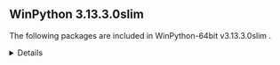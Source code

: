 ## WinPython 3.13.3.0slim

The following packages are included in WinPython-64bit v3.13.3.0slim .

<details>

### Tools

Name | Version | Description
-----|---------|------------
[Pandoc](https://pandoc.org) | 3.1.9 | an universal document converter

### Python packages

Name | Version | Description
-----|---------|------------
[Python](http://www.python.org/) | 3.13.3 | Python programming language with standard library
[absl-py](https://pypi.org/project/absl-py) | 2.0.0 | 
[adbc-driver-manager](https://pypi.org/project/adbc-driver-manager) | 1.3.0 | 
[aiofiles](https://pypi.org/project/aiofiles) | 23.2.1 | 
[aiohappyeyeballs](https://pypi.org/project/aiohappyeyeballs) | 2.4.4 | 
[aiohttp](https://pypi.org/project/aiohttp) | 3.11.11 | 
[aiosignal](https://pypi.org/project/aiosignal) | 1.3.1 | 
[aiosqlite](https://pypi.org/project/aiosqlite) | 0.20.0 | 
[alabaster](https://pypi.org/project/alabaster) | 0.7.16 | 
[alembic](https://pypi.org/project/alembic) | 1.15.1 | 
[altair](https://pypi.org/project/altair) | 5.5.0 | 
[aniso8601](https://pypi.org/project/aniso8601) | 9.0.1 | 
[annotated-types](https://pypi.org/project/annotated-types) | 0.6.0 | 
[ansicolors](https://pypi.org/project/ansicolors) | 1.1.8 | 
[anthropic](https://pypi.org/project/anthropic) | 0.49.0 | 
[anyio](https://pypi.org/project/anyio) | 4.8.0 | 
[anywidget](https://pypi.org/project/anywidget) | 0.9.12 | 
[appdirs](https://pypi.org/project/appdirs) | 1.4.4 | 
[argon2-cffi](https://pypi.org/project/argon2-cffi) | 23.1.0 | 
[argon2-cffi-bindings](https://pypi.org/project/argon2-cffi-bindings) | 21.2.0 | 
[array-api-compat](https://pypi.org/project/array-api-compat) | 1.11.1 | 
[arrow](https://pypi.org/project/arrow) | 1.3.0 | 
[asgi-csrf](https://pypi.org/project/asgi-csrf) | 0.9 | 
[asgiref](https://pypi.org/project/asgiref) | 3.8.1 | 
[asn1crypto](https://pypi.org/project/asn1crypto) | 1.5.1 | 
[asteval](https://pypi.org/project/asteval) | 0.9.31 | 
[astroid](https://pypi.org/project/astroid) | 3.1.0 | 
[astropy](https://pypi.org/project/astropy) | 6.1.6 | 
[astropy-iers-data](https://pypi.org/project/astropy-iers-data) | 0.2024.12.23.0.33.24 | 
[asttokens](https://pypi.org/project/asttokens) | 2.4.1 | 
[async-lru](https://pypi.org/project/async-lru) | 2.0.4 | 
[asyncssh](https://pypi.org/project/asyncssh) | 2.20.0 | 
[atomicwrites](https://pypi.org/project/atomicwrites) | 1.4.0 | 
[attrs](https://pypi.org/project/attrs) | 23.2.0 | 
[autopep8](https://pypi.org/project/autopep8) | 2.0.4 | 
[azure-core](https://pypi.org/project/azure-core) | 1.32.0 | 
[azure-cosmos](https://pypi.org/project/azure-cosmos) | 4.9.0 | 
[azure-identity](https://pypi.org/project/azure-identity) | 1.21.0 | 
[babel](https://pypi.org/project/babel) | 2.16.0 | 
[baresql](https://pypi.org/project/baresql) | 1.0.0 | 
[beautifulsoup4](https://pypi.org/project/beautifulsoup4) | 4.12.2 | 
[binaryornot](https://pypi.org/project/binaryornot) | 0.4.4 | 
[black](https://pypi.org/project/black) | 25.1.0 | 
[bleach](https://pypi.org/project/bleach) | 6.1.0 | 
[blinker](https://pypi.org/project/blinker) | 1.9.0 | 
[bokeh](https://pypi.org/project/bokeh) | 3.7.2 | 
[branca](https://pypi.org/project/branca) | 0.8.0 | 
[brotli](https://pypi.org/project/brotli) | 1.1.0 | 
[build](https://pypi.org/project/build) | 1.2.2.post1 | 
[cachetools](https://pypi.org/project/cachetools) | 5.5.2 | 
[certifi](https://pypi.org/project/certifi) | 2025.1.31 | 
[cffi](https://pypi.org/project/cffi) | 1.17.1 | 
[chardet](https://pypi.org/project/chardet) | 5.2.0 | 
[charset-normalizer](https://pypi.org/project/charset-normalizer) | 3.4.0 | 
[clarabel](https://pypi.org/project/clarabel) | 0.10.0 | 
[click](https://pypi.org/project/click) | 8.1.8 | 
[click-default-group](https://pypi.org/project/click-default-group) | 1.2.4 | 
[cloudpickle](https://pypi.org/project/cloudpickle) | 3.1.1 | 
[cohere](https://pypi.org/project/cohere) | 5.13.12 | 
[colorama](https://pypi.org/project/colorama) | 0.4.6 | 
[colorcet](https://pypi.org/project/colorcet) | 3.1.0 | 
[colorlog](https://pypi.org/project/colorlog) | 6.8.2 | 
[comm](https://pypi.org/project/comm) | 0.2.2 | 
[contourpy](https://pypi.org/project/contourpy) | 1.3.1 | 
[cookiecutter](https://pypi.org/project/cookiecutter) | 2.6.0 | 
[cryptography](https://pypi.org/project/cryptography) | 44.0.0 | 
[cvxopt](https://pypi.org/project/cvxopt) | 1.3.2 | 
[cvxpy](https://pypi.org/project/cvxpy) | 1.6.4 | 
[cycler](https://pypi.org/project/cycler) | 0.12.1 | 
[cython](https://pypi.org/project/cython) | 3.0.12 | 
[cytoolz](https://pypi.org/project/cytoolz) | 1.0.1 | 
[dask](https://pypi.org/project/dask) | 2025.3.0 | 
[datasette](https://pypi.org/project/datasette) | 0.65.1 | 
[datasette-graphql](https://pypi.org/project/datasette-graphql) | 2.2 | 
[datashader](https://pypi.org/project/datashader) | 0.17.0 | 
[deap](https://pypi.org/project/deap) | 1.4.2 | 
[debugpy](https://pypi.org/project/debugpy) | 1.8.0 | 
[decorator](https://pypi.org/project/decorator) | 5.1.1 | 
[defusedxml](https://pypi.org/project/defusedxml) | 0.7.1 | 
[deprecated](https://pypi.org/project/deprecated) | 1.2.14 | 
[diff-match-patch](https://pypi.org/project/diff-match-patch) | 20241021 | 
[dill](https://pypi.org/project/dill) | 0.3.9 | 
[distributed](https://pypi.org/project/distributed) | 2025.3.0 | 
[distro](https://pypi.org/project/distro) | 1.8.0 | 
[django](https://pypi.org/project/django) | 5.0.7 | 
[dnspython](https://pypi.org/project/dnspython) | 2.6.1 | 
[docstring-to-markdown](https://pypi.org/project/docstring-to-markdown) | 0.15 | 
[docutils](https://pypi.org/project/docutils) | 0.21.2 | 
[duckdb](https://pypi.org/project/duckdb) | 1.2.2 | 
[entrypoints](https://pypi.org/project/entrypoints) | 0.4 | 
[et-xmlfile](https://pypi.org/project/et-xmlfile) | 1.1.0 | 
[eval-type-backport](https://pypi.org/project/eval-type-backport) | 0.2.2 | 
[executing](https://pypi.org/project/executing) | 2.2.0 | 
[faker](https://pypi.org/project/faker) | 36.1.1 | 
[fast-histogram](https://pypi.org/project/fast-histogram) | 0.14 | 
[fastapi](https://pypi.org/project/fastapi) | 0.115.8 | 
[fastavro](https://pypi.org/project/fastavro) | 1.10.0 | 
[fastjsonschema](https://pypi.org/project/fastjsonschema) | 2.18.0 | 
[filelock](https://pypi.org/project/filelock) | 3.17.0 | 
[flake8](https://pypi.org/project/flake8) | 7.1.1 | 
[flask](https://pypi.org/project/flask) | 3.1.0 | 
[flexcache](https://pypi.org/project/flexcache) | 0.3 | 
[flexparser](https://pypi.org/project/flexparser) | 0.4 | 
[flit](https://pypi.org/project/flit) | 3.10.1 | 
[flit-core](https://pypi.org/project/flit-core) | 3.10.1 | 
[folium](https://pypi.org/project/folium) | 0.19.5 | 
[fonttools](https://pypi.org/project/fonttools) | 4.55.3 | 
[fqdn](https://pypi.org/project/fqdn) | 1.5.1 | 
[frozenlist](https://pypi.org/project/frozenlist) | 1.5.0 | 
[fsspec](https://pypi.org/project/fsspec) | 2024.6.1 | 
[fuzzywuzzy](https://pypi.org/project/fuzzywuzzy) | 0.18.0 | 
[geographiclib](https://pypi.org/project/geographiclib) | 2.0 | 
[geopandas](https://pypi.org/project/geopandas) | 1.0.1 | 
[geopy](https://pypi.org/project/geopy) | 2.4.1 | 
[gitdb](https://pypi.org/project/gitdb) | 4.0.10 | 
[gitpython](https://pypi.org/project/gitpython) | 3.1.32 | 
[google-auth](https://pypi.org/project/google-auth) | 2.37.0 | 
[graphene](https://pypi.org/project/graphene) | 3.3 | 
[graphql-core](https://pypi.org/project/graphql-core) | 3.2.3 | 
[graphql-relay](https://pypi.org/project/graphql-relay) | 3.2.0 | 
[greenlet](https://pypi.org/project/greenlet) | 3.1.1 | 
[griffe](https://pypi.org/project/griffe) | 1.5.5 | 
[groq](https://pypi.org/project/groq) | 0.13.1 | 
[guidata](https://pypi.org/project/guidata) | 3.7.1 | 
[h11](https://pypi.org/project/h11) | 0.14.0 | 
[h2](https://pypi.org/project/h2) | 4.1.0 | 
[h5py](https://pypi.org/project/h5py) | 3.12.1 | 
[hatchling](https://pypi.org/project/hatchling) | 1.27.0 | 
[holoviews](https://pypi.org/project/holoviews) | 1.20.2 | 
[hpack](https://pypi.org/project/hpack) | 4.1.0 | 
[html5lib](https://pypi.org/project/html5lib) | 1.1 | 
[httpcore](https://pypi.org/project/httpcore) | 1.0.5 | 
[httpie](https://pypi.org/project/httpie) | 3.2.4 | 
[httpx](https://pypi.org/project/httpx) | 0.27.2 | 
[httpx-sse](https://pypi.org/project/httpx-sse) | 0.4.0 | 
[huggingface-hub](https://pypi.org/project/huggingface-hub) | 0.29.3 | 
[hupper](https://pypi.org/project/hupper) | 1.12 | 
[hvplot](https://pypi.org/project/hvplot) | 0.11.2 | 
[hypercorn](https://pypi.org/project/hypercorn) | 0.17.3 | 
[hyperframe](https://pypi.org/project/hyperframe) | 6.1.0 | 
[hypothesis](https://pypi.org/project/hypothesis) | 6.130.4 | 
[id](https://pypi.org/project/id) | 1.5.0 | 
[idna](https://pypi.org/project/idna) | 3.10 | 
[imageio](https://pypi.org/project/imageio) | 2.37.0 | 
[imagesize](https://pypi.org/project/imagesize) | 1.4.1 | 
[imbalanced-learn](https://pypi.org/project/imbalanced-learn) | 0.13.0 | 
[importlib-metadata](https://pypi.org/project/importlib-metadata) | 8.6.1 | 
[inflection](https://pypi.org/project/inflection) | 0.5.1 | 
[iniconfig](https://pypi.org/project/iniconfig) | 2.0.0 | 
[intervaltree](https://pypi.org/project/intervaltree) | 3.0.2 | 
[ipycanvas](https://pypi.org/project/ipycanvas) | 0.13.3 | 
[ipykernel](https://pypi.org/project/ipykernel) | 6.29.5 | 
[ipyleaflet](https://pypi.org/project/ipyleaflet) | 0.19.2 | 
[ipympl](https://pypi.org/project/ipympl) | 0.9.7 | 
[ipython](https://pypi.org/project/ipython) | 8.34.0 | 
[ipython-genutils](https://pypi.org/project/ipython-genutils) | 0.2.0 | 
[ipython-sql](https://pypi.org/project/ipython-sql) | 0.5.0 | 
[ipywidgets](https://pypi.org/project/ipywidgets) | 8.1.6 | 
[isoduration](https://pypi.org/project/isoduration) | 20.11.0 | 
[isort](https://pypi.org/project/isort) | 5.13.2 | 
[itsdangerous](https://pypi.org/project/itsdangerous) | 2.2.0 | 
[janus](https://pypi.org/project/janus) | 2.0.0 | 
[jaraco-classes](https://pypi.org/project/jaraco-classes) | 3.4.0 | 
[jaraco-context](https://pypi.org/project/jaraco-context) | 6.0.1 | 
[jaraco-functools](https://pypi.org/project/jaraco-functools) | 4.1.0 | 
[jedi](https://pypi.org/project/jedi) | 0.19.2 | 
[jellyfish](https://pypi.org/project/jellyfish) | 1.1.3 | 
[jinja2](https://pypi.org/project/jinja2) | 3.1.2 | 
[jiter](https://pypi.org/project/jiter) | 0.8.2 | 
[joblib](https://pypi.org/project/joblib) | 1.4.2 | 
[json5](https://pypi.org/project/json5) | 0.9.14 | 
[jsonpatch](https://pypi.org/project/jsonpatch) | 1.33 | 
[jsonpath-python](https://pypi.org/project/jsonpath-python) | 1.0.6 | 
[jsonpointer](https://pypi.org/project/jsonpointer) | 2.4 | 
[jsonschema](https://pypi.org/project/jsonschema) | 4.19.2 | 
[jsonschema-specifications](https://pypi.org/project/jsonschema-specifications) | 2023.12.1 | 
[julia](https://pypi.org/project/julia) | 0.6.2 | 
[jupyter](https://pypi.org/project/jupyter) | 1.1.1 | 
[jupyter-bokeh](https://pypi.org/project/jupyter-bokeh) | 4.0.5 | 
[jupyter-client](https://pypi.org/project/jupyter-client) | 8.6.3 | 
[jupyter-console](https://pypi.org/project/jupyter-console) | 6.6.3 | 
[jupyter-core](https://pypi.org/project/jupyter-core) | 5.7.2 | 
[jupyter-events](https://pypi.org/project/jupyter-events) | 0.12.0 | 
[jupyter-leaflet](https://pypi.org/project/jupyter-leaflet) | 0.19.2 | 
[jupyter-lsp](https://pypi.org/project/jupyter-lsp) | 2.2.5 | 
[jupyter-server](https://pypi.org/project/jupyter-server) | 2.14.2 | 
[jupyter-server-terminals](https://pypi.org/project/jupyter-server-terminals) | 0.5.3 | 
[jupyterlab](https://pypi.org/project/jupyterlab) | 4.4.1 | 
[jupyterlab-pygments](https://pypi.org/project/jupyterlab-pygments) | 0.3.0 | 
[jupyterlab-server](https://pypi.org/project/jupyterlab-server) | 2.27.3 | 
[jupyterlab-widgets](https://pypi.org/project/jupyterlab-widgets) | 3.0.14 | 
[keras](https://pypi.org/project/keras) | 3.9.2 | 
[keyring](https://pypi.org/project/keyring) | 25.6.0 | 
[kiwisolver](https://pypi.org/project/kiwisolver) | 1.4.8 | 
[langchain](https://pypi.org/project/langchain) | 0.3.23 | 
[langchain-core](https://pypi.org/project/langchain-core) | 0.3.51 | 
[langchain-text-splitters](https://pypi.org/project/langchain-text-splitters) | 0.3.8 | 
[langsmith](https://pypi.org/project/langsmith) | 0.3.24 | 
[lazy-loader](https://pypi.org/project/lazy-loader) | 0.4 | 
[linkify-it-py](https://pypi.org/project/linkify-it-py) | 2.0.2 | 
[llvmlite](https://pypi.org/project/llvmlite) | 0.44.0 | 
[lmfit](https://pypi.org/project/lmfit) | 1.3.1 | 
[locket](https://pypi.org/project/locket) | 1.0.0 | 
[logfire-api](https://pypi.org/project/logfire-api) | 3.5.3 | 
[lxml](https://pypi.org/project/lxml) | 5.3.0 | 
[mako](https://pypi.org/project/mako) | 1.3.5 | 
[markdown](https://pypi.org/project/markdown) | 3.7 | 
[markdown-it-py](https://pypi.org/project/markdown-it-py) | 2.2.0 | 
[markupsafe](https://pypi.org/project/markupsafe) | 3.0.2 | 
[matplotlib](https://pypi.org/project/matplotlib) | 3.10.1 | 
[matplotlib-inline](https://pypi.org/project/matplotlib-inline) | 0.1.7 | 
[maturin](https://pypi.org/project/maturin) | 1.8.1 | 
[mccabe](https://pypi.org/project/mccabe) | 0.7.0 | 
[mdit-py-plugins](https://pypi.org/project/mdit-py-plugins) | 0.3.5 | 
[mdurl](https://pypi.org/project/mdurl) | 0.1.2 | 
[mercantile](https://pypi.org/project/mercantile) | 1.2.1 | 
[mergedeep](https://pypi.org/project/mergedeep) | 1.3.4 | 
[missingno](https://pypi.org/project/missingno) | 0.5.1 | 
[mistralai](https://pypi.org/project/mistralai) | 1.2.5 | 
[mistune](https://pypi.org/project/mistune) | 2.0.5 | 
[mizani](https://pypi.org/project/mizani) | 0.11.4 | 
[ml-dtypes](https://pypi.org/project/ml-dtypes) | 0.5.0 | 
[mlxtend](https://pypi.org/project/mlxtend) | 0.23.3 | 
[more-itertools](https://pypi.org/project/more-itertools) | 10.2.0 | 
[mpl-scatter-density](https://pypi.org/project/mpl-scatter-density) | 0.7 | 
[mpld3](https://pypi.org/project/mpld3) | 0.5.8 | 
[mpmath](https://pypi.org/project/mpmath) | 1.3.0 | 
[msal](https://pypi.org/project/msal) | 1.30.0 | 
[msal-extensions](https://pypi.org/project/msal-extensions) | 1.2.0 | 
[msgpack](https://pypi.org/project/msgpack) | 1.1.0 | 
[multidict](https://pypi.org/project/multidict) | 6.1.0 | 
[multipledispatch](https://pypi.org/project/multipledispatch) | 1.0.0 | 
[mypy](https://pypi.org/project/mypy) | 1.15.0 | 
[mypy-extensions](https://pypi.org/project/mypy-extensions) | 1.0.0 | 
[mysql-connector-python](https://pypi.org/project/mysql-connector-python) | 9.2.0 | 
[namex](https://pypi.org/project/namex) | 0.0.8 | 
[narwhals](https://pypi.org/project/narwhals) | 1.30.0 | 
[nbclient](https://pypi.org/project/nbclient) | 0.10.0 | 
[nbconvert](https://pypi.org/project/nbconvert) | 7.16.1 | 
[nbformat](https://pypi.org/project/nbformat) | 5.10.4 | 
[nest-asyncio](https://pypi.org/project/nest-asyncio) | 1.6.0 | 
[networkx](https://pypi.org/project/networkx) | 3.4.2 | 
[nh3](https://pypi.org/project/nh3) | 0.2.18 | 
[nltk](https://pypi.org/project/nltk) | 3.9.1 | 
[notebook](https://pypi.org/project/notebook) | 7.4.0 | 
[notebook-shim](https://pypi.org/project/notebook-shim) | 0.2.4 | 
[numba](https://pypi.org/project/numba) | 0.61.2 | 
[numpy](https://pypi.org/project/numpy) | 2.2.4 | 
[numpydoc](https://pypi.org/project/numpydoc) | 1.6.0 | 
[openai](https://pypi.org/project/openai) | 1.72.0 | 
[opencv-python](https://pypi.org/project/opencv-python) | 4.11.0.86 | 
[openpyxl](https://pypi.org/project/openpyxl) | 3.1.2 | 
[optree](https://pypi.org/project/optree) | 0.14.0 | 
[optuna](https://pypi.org/project/optuna) | 3.6.1 | 
[orjson](https://pypi.org/project/orjson) | 3.10.12 | 
[osqp](https://pypi.org/project/osqp) | 0.6.7.post3 | 
[outcome](https://pypi.org/project/outcome) | 1.3.0.post0 | 
[overrides](https://pypi.org/project/overrides) | 7.7.0 | 
[packaging](https://pypi.org/project/packaging) | 24.2 | 
[pandas](https://pypi.org/project/pandas) | 2.2.3 | 
[pandocfilters](https://pypi.org/project/pandocfilters) | 1.5.0 | 
[panel](https://pypi.org/project/panel) | 1.6.2 | 
[papermill](https://pypi.org/project/papermill) | 2.6.0 | 
[param](https://pypi.org/project/param) | 2.2.0 | 
[parso](https://pypi.org/project/parso) | 0.8.4 | 
[partd](https://pypi.org/project/partd) | 1.4.0 | 
[pathspec](https://pypi.org/project/pathspec) | 0.11.0 | 
[patsy](https://pypi.org/project/patsy) | 0.5.6 | 
[pep8](https://pypi.org/project/pep8) | 1.7.1 | 
[pexpect](https://pypi.org/project/pexpect) | 4.8.0 | 
[pg8000](https://pypi.org/project/pg8000) | 1.23.0 | 
[pickleshare](https://pypi.org/project/pickleshare) | 0.7.5 | 
[pillow](https://pypi.org/project/pillow) | 11.1.0 | 
[pip](https://pypi.org/project/pip) | 25.0.1 | 
[platformdirs](https://pypi.org/project/platformdirs) | 4.3.6 | 
[plotly](https://pypi.org/project/plotly) | 6.0.1 | 
[plotnine](https://pypi.org/project/plotnine) | 0.13.6 | 
[plotpy](https://pypi.org/project/plotpy) | 2.7.2 | 
[pluggy](https://pypi.org/project/pluggy) | 1.5.0 | 
[ply](https://pypi.org/project/ply) | 3.11 | 
[polars](https://pypi.org/project/polars) | 1.27.1 | 
[portalocker](https://pypi.org/project/portalocker) | 2.7.0 | 
[prettytable](https://pypi.org/project/prettytable) | 3.3.0 | 
[prince](https://pypi.org/project/prince) | 0.15.0 | 
[priority](https://pypi.org/project/priority) | 2.0.0 | 
[prometheus-client](https://pypi.org/project/prometheus-client) | 0.21.1 | 
[prompt-toolkit](https://pypi.org/project/prompt-toolkit) | 3.0.50 | 
[propcache](https://pypi.org/project/propcache) | 0.2.1 | 
[protobuf](https://pypi.org/project/protobuf) | 5.27.3 | 
[psutil](https://pypi.org/project/psutil) | 5.9.8 | 
[psygnal](https://pypi.org/project/psygnal) | 0.11.1 | 
[ptpython](https://pypi.org/project/ptpython) | 3.0.29 | 
[ptyprocess](https://pypi.org/project/ptyprocess) | 0.7.0 | 
[pure-eval](https://pypi.org/project/pure-eval) | 0.2.2 | 
[pyarrow](https://pypi.org/project/pyarrow) | 19.0.1 | 
[pyasn1](https://pypi.org/project/pyasn1) | 0.6.1 | 
[pyasn1-modules](https://pypi.org/project/pyasn1-modules) | 0.4.1 | 
[pybind11](https://pypi.org/project/pybind11) | 2.13.6 | 
[pycodestyle](https://pypi.org/project/pycodestyle) | 2.12.0 | 
[pycparser](https://pypi.org/project/pycparser) | 2.22 | 
[pyct](https://pypi.org/project/pyct) | 0.5.0 | 
[pydantic](https://pypi.org/project/pydantic) | 2.10.6 | 
[pydantic-ai](https://pypi.org/project/pydantic-ai) | 0.0.24 | 
[pydantic-ai-slim](https://pypi.org/project/pydantic-ai-slim) | 0.0.24 | 
[pydantic-core](https://pypi.org/project/pydantic-core) | 2.27.2 | 
[pydantic-graph](https://pypi.org/project/pydantic-graph) | 0.0.24 | 
[pydeck](https://pypi.org/project/pydeck) | 0.9.1 | 
[pydocstyle](https://pypi.org/project/pydocstyle) | 6.3.0 | 
[pydub](https://pypi.org/project/pydub) | 0.25.1 | 
[pyerfa](https://pypi.org/project/pyerfa) | 2.0.1.4 | 
[pyflakes](https://pypi.org/project/pyflakes) | 3.2.0 | 
[pygithub](https://pypi.org/project/pygithub) | 2.6.1 | 
[pygments](https://pypi.org/project/pygments) | 2.19.1 | 
[pyjwt](https://pypi.org/project/pyjwt) | 2.10.1 | 
[pylint](https://pypi.org/project/pylint) | 3.1.0 | 
[pylint-venv](https://pypi.org/project/pylint-venv) | 3.0.3 | 
[pyls-spyder](https://pypi.org/project/pyls-spyder) | 0.4.0 | 
[pymongo](https://pypi.org/project/pymongo) | 4.10.1 | 
[pympler](https://pypi.org/project/pympler) | 1.1 | 
[pynacl](https://pypi.org/project/pynacl) | 1.5.0 | 
[pynndescent](https://pypi.org/project/pynndescent) | 0.5.12 | 
[pyodbc](https://pypi.org/project/pyodbc) | 5.2.0 | 
[pyogrio](https://pypi.org/project/pyogrio) | 0.10.0 | 
[pyomo](https://pypi.org/project/pyomo) | 6.9.1 | 
[pypandoc](https://pypi.org/project/pypandoc) | 1.15 | 
[pyparsing](https://pypi.org/project/pyparsing) | 3.2.1 | 
[pypdf](https://pypi.org/project/pypdf) | 5.1.0 | 
[pyproj](https://pypi.org/project/pyproj) | 3.7.0 | 
[pyproject-hooks](https://pypi.org/project/pyproject-hooks) | 1.1.0 | 
[pyqt5](https://pypi.org/project/pyqt5) | 5.15.10 | 
[pyqt5-qt5](https://pypi.org/project/pyqt5-qt5) | 5.15.2 | 
[pyqt5-sip](https://pypi.org/project/pyqt5-sip) | 12.16.1 | 
[pyqtgraph](https://pypi.org/project/pyqtgraph) | 0.13.7 | 
[pyqtwebengine](https://pypi.org/project/pyqtwebengine) | 5.15.6 | 
[pyqtwebengine-qt5](https://pypi.org/project/pyqtwebengine-qt5) | 5.15.2 | 
[pyserial](https://pypi.org/project/pyserial) | 3.5 | 
[pysocks](https://pypi.org/project/pysocks) | 1.7.1 | 
[pyspnego](https://pypi.org/project/pyspnego) | 0.11.2 | 
[pytest](https://pypi.org/project/pytest) | 8.3.4 | 
[python-barcode](https://pypi.org/project/python-barcode) | 0.15.1 | 
[python-dateutil](https://pypi.org/project/python-dateutil) | 2.8.2 | 
[python-dotenv](https://pypi.org/project/python-dotenv) | 1.0.1 | 
[python-json-logger](https://pypi.org/project/python-json-logger) | 2.0.7 | 
[python-lsp-black](https://pypi.org/project/python-lsp-black) | 2.0.0 | 
[python-lsp-jsonrpc](https://pypi.org/project/python-lsp-jsonrpc) | 1.1.2 | 
[python-lsp-server](https://pypi.org/project/python-lsp-server) | 1.12.0 | 
[python-multipart](https://pypi.org/project/python-multipart) | 0.0.9 | 
[python-slugify](https://pypi.org/project/python-slugify) | 8.0.4 | 
[pythonqwt](https://pypi.org/project/pythonqwt) | 0.14.4 | 
[pytoolconfig](https://pypi.org/project/pytoolconfig) | 1.3.1 | 
[pytz](https://pypi.org/project/pytz) | 2024.2 | 
[pyuca](https://pypi.org/project/pyuca) | 1.2 | 
[pyusb](https://pypi.org/project/pyusb) | 1.3.1 | 
[pyviz-comms](https://pypi.org/project/pyviz-comms) | 3.0.3 | 
[pywavelets](https://pypi.org/project/pywavelets) | 1.8.0 | 
[pywin32](https://pypi.org/project/pywin32) | 308 | 
[pywin32-ctypes](https://pypi.org/project/pywin32-ctypes) | 0.2.2 | 
[pywinpty](https://pypi.org/project/pywinpty) | 2.0.14 | 
[pyyaml](https://pypi.org/project/pyyaml) | 6.0.2 | 
[pyzmq](https://pypi.org/project/pyzmq) | 26.2.1 | 
[qdarkstyle](https://pypi.org/project/qdarkstyle) | 3.2.3 | 
[qdldl](https://pypi.org/project/qdldl) | 0.1.7.post5 | 
[qrcode](https://pypi.org/project/qrcode) | 8.0 | 
[qstylizer](https://pypi.org/project/qstylizer) | 0.2.2 | 
[qtawesome](https://pypi.org/project/qtawesome) | 1.4.0 | 
[qtconsole](https://pypi.org/project/qtconsole) | 5.6.1 | 
[qtpy](https://pypi.org/project/qtpy) | 2.4.1 | 
[quantecon](https://pypi.org/project/quantecon) | 0.7.2 | 
[quart](https://pypi.org/project/quart) | 0.20.0 | 
[rapidfuzz](https://pypi.org/project/rapidfuzz) | 3.9.6 | 
[readme-renderer](https://pypi.org/project/readme-renderer) | 44.0 | 
[redis](https://pypi.org/project/redis) | 5.0.8 | 
[referencing](https://pypi.org/project/referencing) | 0.35.1 | 
[regex](https://pypi.org/project/regex) | 2024.11.6 | 
[reportlab](https://pypi.org/project/reportlab) | 4.2.5 | 
[requests](https://pypi.org/project/requests) | 2.32.3 | 
[requests-ntlm](https://pypi.org/project/requests-ntlm) | 1.3.0 | 
[requests-toolbelt](https://pypi.org/project/requests-toolbelt) | 1.0.0 | 
[rfc3339-validator](https://pypi.org/project/rfc3339-validator) | 0.1.4 | 
[rfc3986](https://pypi.org/project/rfc3986) | 2.0.0 | 
[rfc3986-validator](https://pypi.org/project/rfc3986-validator) | 0.1.1 | 
[rich](https://pypi.org/project/rich) | 13.9.4 | 
[rope](https://pypi.org/project/rope) | 1.12.0 | 
[rpds-py](https://pypi.org/project/rpds-py) | 0.22.3 | 
[rsa](https://pypi.org/project/rsa) | 4.7.2 | 
[rtree](https://pypi.org/project/rtree) | 1.3.0 | 
[rx](https://pypi.org/project/rx) | 3.2.0 | 
[scikit-image](https://pypi.org/project/scikit-image) | 0.25.2 | 
[scikit-learn](https://pypi.org/project/scikit-learn) | 1.6.1 | 
[scipy](https://pypi.org/project/scipy) | 1.15.2 | 
[scramp](https://pypi.org/project/scramp) | 1.4.5 | 
[scs](https://pypi.org/project/scs) | 3.2.7.post2 | 
[seaborn](https://pypi.org/project/seaborn) | 0.13.2 | 
[send2trash](https://pypi.org/project/send2trash) | 1.8.3 | 
[setuptools](https://pypi.org/project/setuptools) | 75.8.2 | 
[shapely](https://pypi.org/project/shapely) | 2.0.6 | 
[shellingham](https://pypi.org/project/shellingham) | 1.5.4 | 
[simplejson](https://pypi.org/project/simplejson) | 3.19.3 | 
[simpy](https://pypi.org/project/simpy) | 4.1.1 | 
[six](https://pypi.org/project/six) | 1.16.0 | 
[sklearn-compat](https://pypi.org/project/sklearn-compat) | 0.1.3 | 
[skrub](https://pypi.org/project/skrub) | 0.5.1 | 
[smmap](https://pypi.org/project/smmap) | 5.0.0 | 
[sniffio](https://pypi.org/project/sniffio) | 1.3.0 | 
[snowballstemmer](https://pypi.org/project/snowballstemmer) | 2.2.0 | 
[sortedcontainers](https://pypi.org/project/sortedcontainers) | 2.4.0 | 
[sounddevice](https://pypi.org/project/sounddevice) | 0.5.1 | 
[soupsieve](https://pypi.org/project/soupsieve) | 2.6 | 
[sphinx](https://pypi.org/project/sphinx) | 7.3.7 | 
[sphinx-rtd-theme](https://pypi.org/project/sphinx-rtd-theme) | 3.0.2 | 
[sphinxcontrib-applehelp](https://pypi.org/project/sphinxcontrib-applehelp) | 2.0.0 | 
[sphinxcontrib-devhelp](https://pypi.org/project/sphinxcontrib-devhelp) | 2.0.0 | 
[sphinxcontrib-htmlhelp](https://pypi.org/project/sphinxcontrib-htmlhelp) | 2.1.0 | 
[sphinxcontrib-jquery](https://pypi.org/project/sphinxcontrib-jquery) | 4.1 | 
[sphinxcontrib-jsmath](https://pypi.org/project/sphinxcontrib-jsmath) | 1.0.1 | 
[sphinxcontrib-qthelp](https://pypi.org/project/sphinxcontrib-qthelp) | 2.0.0 | 
[sphinxcontrib-serializinghtml](https://pypi.org/project/sphinxcontrib-serializinghtml) | 2.0.0 | 
[spyder](https://pypi.org/project/spyder) | 6.0.5 | 
[spyder-kernels](https://pypi.org/project/spyder-kernels) | 3.0.3 | 
[sqlalchemy](https://pypi.org/project/sqlalchemy) | 2.0.38 | 
[sqlite-bro](https://pypi.org/project/sqlite-bro) | 0.13.1 | 
[sqlite-fts4](https://pypi.org/project/sqlite-fts4) | 1.0.3 | 
[sqlite-utils](https://pypi.org/project/sqlite-utils) | 3.38 | 
[sqlparse](https://pypi.org/project/sqlparse) | 0.5.3 | 
[squarify](https://pypi.org/project/squarify) | 0.4.4 | 
[sspilib](https://pypi.org/project/sspilib) | 0.2.0 | 
[stack-data](https://pypi.org/project/stack-data) | 0.6.3 | 
[starlette](https://pypi.org/project/starlette) | 0.45.3 | 
[statsmodels](https://pypi.org/project/statsmodels) | 0.14.4 | 
[streamlit](https://pypi.org/project/streamlit) | 1.44.0 | 
[superqt](https://pypi.org/project/superqt) | 0.7.1 | 
[sv-ttk](https://pypi.org/project/sv-ttk) | 2.6.0 | 
[sympy](https://pypi.org/project/sympy) | 1.13.3 | 
[tabulate](https://pypi.org/project/tabulate) | 0.9.0 | 
[tblib](https://pypi.org/project/tblib) | 3.0.0 | 
[tenacity](https://pypi.org/project/tenacity) | 9.0.0 | 
[termcolor](https://pypi.org/project/termcolor) | 2.5.0 | 
[terminado](https://pypi.org/project/terminado) | 0.18.1 | 
[text-unidecode](https://pypi.org/project/text-unidecode) | 1.3 | 
[textdistance](https://pypi.org/project/textdistance) | 4.6.3 | 
[thefuzz](https://pypi.org/project/thefuzz) | 0.22.1 | 
[threadpoolctl](https://pypi.org/project/threadpoolctl) | 3.5.0 | 
[three-merge](https://pypi.org/project/three-merge) | 0.1.1 | 
[tifffile](https://pypi.org/project/tifffile) | 2025.1.10 | 
[tiktoken](https://pypi.org/project/tiktoken) | 0.8.0 | 
[tinycss2](https://pypi.org/project/tinycss2) | 1.4.0 | 
[tokenizers](https://pypi.org/project/tokenizers) | 0.21.0 | 
[toml](https://pypi.org/project/toml) | 0.10.2 | 
[tomli](https://pypi.org/project/tomli) | 2.2.1 | 
[tomli-w](https://pypi.org/project/tomli-w) | 1.2.0 | 
[tomlkit](https://pypi.org/project/tomlkit) | 0.13.2 | 
[toolz](https://pypi.org/project/toolz) | 1.0.0 | 
[tornado](https://pypi.org/project/tornado) | 6.4.2 | 
[tqdm](https://pypi.org/project/tqdm) | 4.66.4 | 
[traitlets](https://pypi.org/project/traitlets) | 5.14.1 | 
[traittypes](https://pypi.org/project/traittypes) | 0.2.1 | 
[trio](https://pypi.org/project/trio) | 0.29.0 | 
[trove-classifiers](https://pypi.org/project/trove-classifiers) | 2024.10.21.16 | 
[twine](https://pypi.org/project/twine) | 6.1.0 | 
[typer](https://pypi.org/project/typer) | 0.15.2 | 
[types-python-dateutil](https://pypi.org/project/types-python-dateutil) | 2.9.0.20240316 | 
[types-requests](https://pypi.org/project/types-requests) | 2.32.0.20241016 | 
[typing-extensions](https://pypi.org/project/typing-extensions) | 4.12.2 | 
[typing-inspect](https://pypi.org/project/typing-inspect) | 0.9.0 | 
[tzdata](https://pypi.org/project/tzdata) | 2024.1 | 
[tzlocal](https://pypi.org/project/tzlocal) | 5.2 | 
[uc-micro-py](https://pypi.org/project/uc-micro-py) | 1.0.1 | 
[ujson](https://pypi.org/project/ujson) | 5.10.0 | 
[umap-learn](https://pypi.org/project/umap-learn) | 0.5.6 | 
[uncertainties](https://pypi.org/project/uncertainties) | 3.2.2 | 
[uri-template](https://pypi.org/project/uri-template) | 1.3.0 | 
[urllib3](https://pypi.org/project/urllib3) | 2.2.3 | 
[uvicorn](https://pypi.org/project/uvicorn) | 0.34.0 | 
[vega-datasets](https://pypi.org/project/vega-datasets) | 0.9.0 | 
[waitress](https://pypi.org/project/waitress) | 3.0.0 | 
[watchdog](https://pypi.org/project/watchdog) | 6.0.0 | 
[wcwidth](https://pypi.org/project/wcwidth) | 0.2.13 | 
[webcolors](https://pypi.org/project/webcolors) | 24.11.1 | 
[webencodings](https://pypi.org/project/webencodings) | 0.5.1 | 
[websocket-client](https://pypi.org/project/websocket-client) | 1.8.0 | 
[werkzeug](https://pypi.org/project/werkzeug) | 3.1.3 | 
[whatthepatch](https://pypi.org/project/whatthepatch) | 1.0.7 | 
[wheel](https://pypi.org/project/wheel) | 0.45.1 | 
[widgetsnbextension](https://pypi.org/project/widgetsnbextension) | 4.0.14 | 
[winpython](https://pypi.org/project/winpython) | 15.3.20250425 | 
[wordcloud](https://pypi.org/project/wordcloud) | 1.9.4 | 
[wrapt](https://pypi.org/project/wrapt) | 1.16.0 | 
[wsproto](https://pypi.org/project/wsproto) | 1.2.0 | 
[xarray](https://pypi.org/project/xarray) | 2025.3.0 | 
[xlsxwriter](https://pypi.org/project/xlsxwriter) | 3.1.9 | 
[xyzservices](https://pypi.org/project/xyzservices) | 2023.10.1 | 
[yapf](https://pypi.org/project/yapf) | 0.40.1 | 
[yarl](https://pypi.org/project/yarl) | 1.18.3 | 
[yt-dlp](https://pypi.org/project/yt-dlp) | 2025.2.19 | 
[zict](https://pypi.org/project/zict) | 3.0.0 | 
[zipp](https://pypi.org/project/zipp) | 3.21.0 | 
[zstandard](https://pypi.org/project/zstandard) | 0.23.0 | 

</details>
